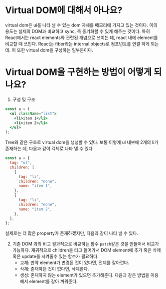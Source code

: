 # Virtual DOM에 대해서 아나요?

virtual dom은 ui를 나타 낼 수 있는 dom 자체를 메모리에 가지고 있는 것이다. 이의 용도는 실제의 DOM과 비교하고 sync, 즉 동기화할 수 있게 해주는 것이다. 특히 React에서는 react elements와 관련된 개념으로 쓰이는 데, react 내에 element를 비교할 때 쓰인다.
React는 fiber라는 internal objects로 컴포넌트를 연결 하게 되는데. 이 또한 virtual dom을 구성하는 일부분이다.

# Virtual DOM을 구현하는 방법이 어떻게 되나요?

1. 구성 및 구조

```jsx
const a = (
  <ul className="list">
    <li>item 1</li>
    <li>item 2</li>
  </ul>
);
```

Tree와 같은 구조로 virtual dom을 생성할 수 있다. 보통 이렇게 ul 내부에 2개의 li가 존재하는 데, 다음과 같이 객체로 나타 낼 수 있다

```jsx
const a = {
  tag: "ul",
  children: [
    {
      tag: "li",
      children: "none",
      name: "item 1",
    },
    {
      tag: "li",
      children: "none",
      name: "item 2",
    },
  ],
};
```

실제로는 더 많은 property가 존재하겠지만, 다음과 같이 나타 낼 수 있다.

2. 기존 DOM 과의 비교
   결과적으로 비교하는 함수 `patch`같은 것을 만들어서 비교가 가능하다.
   재귀적으로 children을 타고 들어가서 DOM element에 추가 혹은 삭제 혹은 update를 시켜줄수 있는 함수가 필요하다.
   - 교체: 만약 element가 변경된 것이 있다면, 전체를 갈아낀다.
   - 삭제: 존재하던 것이 없다면, 삭제한다.
   - 생성: 존재하지 않는 element가 있으면 추가해준다.
     다음과 같은 방법을 이용해서 element를 갈아 끼워준다.
